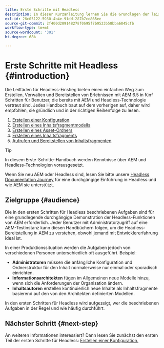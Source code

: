 ```yaml
---
title: Erste Schritte mit Headless
description: In dieser Kurzanleitung lernen Sie die Grundlagen der leistungsstarken Headless-Funktionen von AEM 6.5, wie Inhaltsmodelle, Inhaltsfragmente und die GraphQL-API, kennen.
exl-id: 26c05122-5930-4b4e-91dd-287b7cc865ee
source-git-commit: 2f400d209148278f0695f7b9523b58bba6845cfb
workflow-type: tm+mt
source-wordcount: '301'
ht-degree: 68%

---
```


# Erste Schritte mit Headless {#introduction}

Die Leitfäden für Headless-Einstieg bieten einen einfachen Weg zum Erstellen, Verwalten und Bereitstellen von Erlebnissen mit AEM 6.5 in fünf Schritten für Benutzer, die bereits mit AEM und Headless-Technologie vertraut sind. Jedes Handbuch baut auf dem vorherigen auf, daher wird empfohlen, sie gründlich und in der richtigen Reihenfolge zu lesen.

1. [Erstellen einer Konfiguration](create-configuration.md)
1. [Erstellen eines Inhaltsfragmentmodells](create-content-model.md)
1. [Erstellen eines Asset-Ordners](create-assets-folder.md)
1. [Erstellen eines Inhaltsfragments](create-content-fragment.md)
1. [Aufrufen und Bereitstellen von Inhaltsfragmenten](create-api-request.md)

>[!TIP]
>
>In diesem Erste-Schritte-Handbuch werden Kenntnisse über AEM und Headless-Technologien vorausgesetzt.
>
>Wenn Sie neu AEM oder Headless sind, lesen Sie bitte unsere [Headless Documentation Journey](/help/journey-headless/home.md) für eine durchgängige Einführung in Headless und wie AEM sie unterstützt.

## Zielgruppe {#audience}

Die in den ersten Schritten für Headless beschriebenen Aufgaben sind für eine grundlegende durchgängige Demonstration der Headless-Funktionen von AEM erforderlich. Jeder Benutzer mit Administratorzugriff auf eine AEM-Testinstanz kann diesen Handbüchern folgen, um die Headless-Bereitstellung in AEM zu verstehen, obwohl jemand mit Entwicklererfahrung ideal ist.

In einer Produktionssituation werden die Aufgaben jedoch von verschiedenen Personen unterschiedlich oft ausgeführt. Beispiel:

* **Administratoren** müssen die anfängliche Konfiguration und Ordnerstruktur für den Inhalt normalerweise nur einmal oder sporadisch einrichten.
* **Informationsarchitekten** fügen im Allgemeinen neue Modelle hinzu, wenn sich die Anforderungen der Organisation ändern.
* **Inhaltsautoren** erstellen kontinuierlich neue Inhalte als Inhaltsfragmente basierend auf den von den Architekten definierten Modellen.

In den ersten Schritten für Headless wird aufgezeigt, wer die beschriebenen Aufgaben in der Regel und wie häufig durchführt.

## Nächster Schritt {#next-step}

An weiteren Informationen interessiert? Dann lesen Sie zunächst den ersten Teil der ersten Schritte für Headless: [Erstellen einer Konfiguration.](create-configuration.md)
